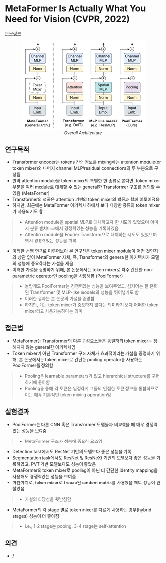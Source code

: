 # MetaFormer Is Actually What You Need for Vision (CVPR, 2022)

[논문링크](https://openaccess.thecvf.com/content/CVPR2022/html/Yu_MetaFormer_Is_Actually_What_You_Need_for_Vision_CVPR_2022_paper.html)

<p align="center">
    <img width="400" alt='fig1' src="./img/01_41_01.png?raw=true"></br>
    <em><font size=2>Overall Architecture</font></em>
</p>

## 연구목적
- Transformer encoder는 tokens 간의 정보를 mixing하는 attention module(or token mixer)와 나머지 channel MLP/residual connections의 두 부분으로 구성됨
- 만약 attention module을 token mixer의 특별한 한 종류로 본다면, token mixer 부분을 여러 module로 대체할 수 있는 general한 Transformer 구조를 정의할 수 있음 (MetaFormer)
- Transformer의 성공은 attention 기반의 token mixer의 발전과 함께 이루어졌음
- 하지만, 최근에는 MetaFormer 아키텍처 하에서 보다 다양한 종류의 token mixer가 사용되기도 함
> - Attention module을 spatial MLP로 대체하고자 한 시도가 있었으며 이미지 분류 벤치마크에서 경쟁력있는 성능을 기록하였음
> - Attention module을 Fourier Transform으로 대체하는 시도도 있었으며 역시 경쟁력있는 성능을 기록
- 이러한 선행 연구로 미루어보아 본 연구진은 token mixer module이 어떤 것인지와 상관 없이 MetaFormer 자체, 즉, Transformer의 general한 아키텍처가 모델의 성능에 중요하다는 가설을 세움
- 이러한 가설을 증명하기 위해, 본 논문에서는 token mixer로 아주 간단한 non-parametric operator인 pooling을 사용해봄 (PoolFormer)
> - 놀랍게도 PoolFormer는 경쟁력있는 성능을 보여주었고, 심지어는 잘 훈련된 Transformer 및 MLP-like models의 성능을 뛰어넘기도 함
> - 이러한 결과는 본 논문의 가설을 증명함
> - 하지만, 이는 token mixer가 중요하지 않다는 의미라기 보다 어떠한 token mixer라도 사용가능하다는 의미

## 접근법
- MetaFormer는 Transformer의 다른 구성요소들은 동일하되 token mixer는 정해지지 않는 general한 아키텍처임
- Token mixer가 아닌 Transformer 구조 자체가 효과적이라는 가설을 증명하기 위해, 본 논문에서는 token mixer로 간단한 pooling operator를 사용하는 PoolFormer를 정의함
> - Pooling은 learnable parameters가 없고 hierarchical structure를 구현하기에 용이함
> - Pooling을 통해 각 토큰은 일정하게 그들의 인접한 토큰 정보를 통합하므로 이는 매우 기본적인 token mixing operation임

## 실험결과
- PoolFormer는 다른 CNN 혹은 Transformer 모델들과 비교했을 때 매우 경쟁력있는 성능을 보여줌
> - MetaFormer 구조가 성능에 중요한 요소임
- Detection task에서도 ResNet 기반의 모델보다 좋은 성능을 기록
- Segmentation task에서도 ResNet 및 ResNeXt 기반의 모델보다 좋은 성능을 기록하였고, PVT 기반 모델보다도 성능이 좋았음
- MetaFormer의 token mixer로 pooling이 아닌 더 간단한 identity mapping을 사용해도 경쟁력있는 성능을 보여줌
- 마찬가지로, token mixer로 freeze된 random matrix를 사용했을 때도 성능이 괜찮았음
> - 가설의 타당성을 뒷받침함
- MetaFormer의 각 stage 별로 token mixer를 다르게 사용하는 경우(hybrid stages) 성능이 더 좋아짐
> - i.e., 1-2 stage는 pooing, 3-4 stage는 self-attention

## 의견
- /